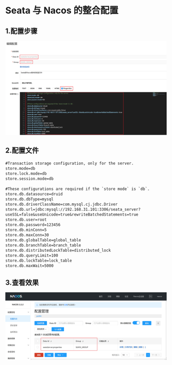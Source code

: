 # Seata 与 Nacos 的整合配置
## 1.配置步骤
![integration](imgs/integration.png)


## 2.配置文件
```properties
#Transaction storage configuration, only for the server.
store.mode=db
store.lock.mode=db
store.session.mode=db

#These configurations are required if the `store mode` is `db`.
store.db.datasource=druid
store.db.dbType=mysql
store.db.driverClassName=com.mysql.cj.jdbc.Driver
store.db.url=jdbc:mysql://192.168.31.101:3306/seata_server?useSSL=false&useUnicode=true&rewriteBatchedStatements=true
store.db.user=root
store.db.password=123456
store.db.minConn=5
store.db.maxConn=30
store.db.globalTable=global_table
store.db.branchTable=branch_table
store.db.distributedLockTable=distributed_lock
store.db.queryLimit=100
store.db.lockTable=lock_table
store.db.maxWait=5000
```

## 3.查看效果
![integration](imgs/integrationResult.png)